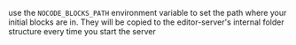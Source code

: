 use the `NOCODE_BLOCKS_PATH` environment variable to set the path where your initial blocks are in. They will be copied to the editor-server's internal folder structure every time you start the server